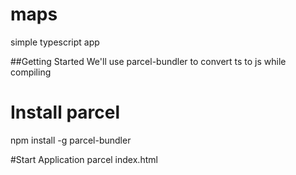 # maps

simple typescript app

##Getting Started
We'll use parcel-bundler to convert ts to js while compiling

# Install parcel
npm install -g parcel-bundler

#Start Application
parcel index.html
